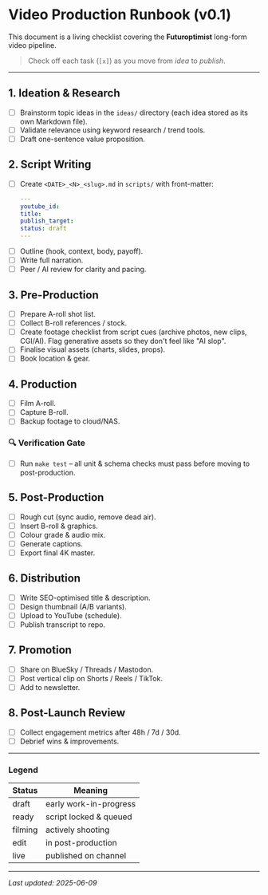 # Video Production Runbook (v0.1)

This document is a living checklist covering the **Futuroptimist** long-form video pipeline.

> Check off each task (`[x]`) as you move from _idea_ to _publish_.

---

## 1. Ideation & Research

- [ ] Brainstorm topic ideas in the `ideas/` directory (each idea stored as its own Markdown file).
- [ ] Validate relevance using keyword research / trend tools.
- [ ] Draft one-sentence value proposition.

## 2. Script Writing

- [ ] Create `<DATE>_<N>_<slug>.md` in `scripts/` with front-matter:
  ```yaml
  ---
  youtube_id:
  title:
  publish_target:
  status: draft
  ---
  ```
- [ ] Outline (hook, context, body, payoff).
- [ ] Write full narration.
- [ ] Peer / AI review for clarity and pacing.

## 3. Pre-Production

- [ ] Prepare A-roll shot list.
- [ ] Collect B-roll references / stock.
- [ ] Create footage checklist from script cues (archive photos, new clips, CGI/AI). Flag generative assets so they don't feel like "AI slop".
- [ ] Finalise visual assets (charts, slides, props).
- [ ] Book location & gear.

## 4. Production

- [ ] Film A-roll.
- [ ] Capture B-roll.
- [ ] Backup footage to cloud/NAS.

### 🔍 Verification Gate
- [ ] Run `make test` – all unit & schema checks must pass before moving to post-production.

## 5. Post-Production

- [ ] Rough cut (sync audio, remove dead air).
- [ ] Insert B-roll & graphics.
- [ ] Colour grade & audio mix.
- [ ] Generate captions.
- [ ] Export final 4K master.

## 6. Distribution

- [ ] Write SEO-optimised title & description.
- [ ] Design thumbnail (A/B variants).
- [ ] Upload to YouTube (schedule).
- [ ] Publish transcript to repo.

## 7. Promotion

- [ ] Share on BlueSky / Threads / Mastodon.
- [ ] Post vertical clip on Shorts / Reels / TikTok.
- [ ] Add to newsletter.

## 8. Post-Launch Review

- [ ] Collect engagement metrics after 48h / 7d / 30d.
- [ ] Debrief wins & improvements.

---

### Legend

| Status | Meaning |
| ------ | ------- |
| draft  | early work-in-progress |
| ready  | script locked & queued |
| filming| actively shooting |
| edit   | in post-production |
| live   | published on channel |

---

_Last updated: 2025-06-09_
